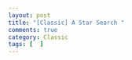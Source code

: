 ```yaml
---
layout: post
title: "[Classic] A Star Search "
comments: true
category: Classic
tags: [  ]
---
```


### 